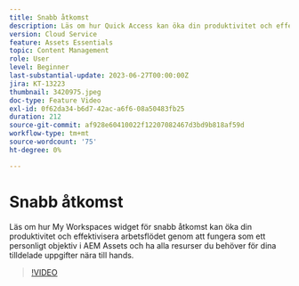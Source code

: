 ```yaml
---
title: Snabb åtkomst
description: Läs om hur Quick Access kan öka din produktivitet och effektivisera arbetsflödet genom att fungera som ett personligt objektiv i AEM Assets och ha alla resurser du behöver för dina arbetsuppgifter nära till hands.
version: Cloud Service
feature: Assets Essentials
topic: Content Management
role: User
level: Beginner
last-substantial-update: 2023-06-27T00:00:00Z
jira: KT-13223
thumbnail: 3420975.jpeg
doc-type: Feature Video
exl-id: 0f62da34-b6d7-42ac-a6f6-08a50483fb25
duration: 212
source-git-commit: af928e60410022f12207082467d3bd9b818af59d
workflow-type: tm+mt
source-wordcount: '75'
ht-degree: 0%

---
```


# Snabb åtkomst

Läs om hur My Workspaces widget för snabb åtkomst kan öka din produktivitet och effektivisera arbetsflödet genom att fungera som ett personligt objektiv i AEM Assets och ha alla resurser du behöver för dina tilldelade uppgifter nära till hands.

>[!VIDEO](https://video.tv.adobe.com/v/3420975/?learn=on)
